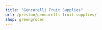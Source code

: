 ```yaml
---
title: "Gencarelli Fruit Supplies"
url: /preston/gencarelli-fruit-supplies/
shop: greengrocer
---
```

